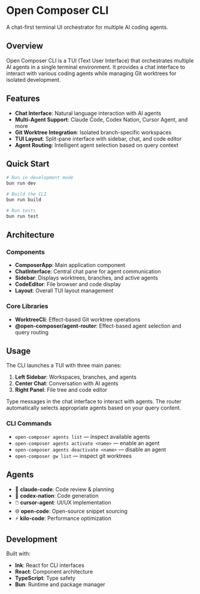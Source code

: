 # Open Composer CLI

A chat-first terminal UI orchestrator for multiple AI coding agents.

## Overview

Open Composer CLI is a TUI (Text User Interface) that orchestrates multiple AI agents in a single terminal environment. It provides a chat interface to interact with various coding agents while managing Git worktrees for isolated development.

## Features

- **Chat Interface**: Natural language interaction with AI agents
- **Multi-Agent Support**: Claude Code, Codex Nation, Cursor Agent, and more
- **Git Worktree Integration**: Isolated branch-specific workspaces
- **TUI Layout**: Split-pane interface with sidebar, chat, and code editor
- **Agent Routing**: Intelligent agent selection based on query context

## Quick Start

```bash
# Run in development mode
bun run dev

# Build the CLI
bun run build

# Run tests
bun run test
```

## Architecture

### Components

- **ComposerApp**: Main application component
- **ChatInterface**: Central chat pane for agent communication
- **Sidebar**: Displays worktrees, branches, and active agents
- **CodeEditor**: File browser and code display
- **Layout**: Overall TUI layout management

### Core Libraries

- **WorktreeCli**: Effect-based Git worktree operations
- **@open-composer/agent-router**: Effect-based agent selection and query routing

## Usage

The CLI launches a TUI with three main panes:

1. **Left Sidebar**: Workspaces, branches, and agents
2. **Center Chat**: Conversation with AI agents
3. **Right Panel**: File tree and code editor

Type messages in the chat interface to interact with agents. The router automatically selects appropriate agents based on your query content.

### CLI Commands

- `open-composer agents list` — inspect available agents
- `open-composer agents activate <name>` — enable an agent
- `open-composer agents deactivate <name>` — disable an agent
- `open-composer gw list` — inspect git worktrees

## Agents

- 🤖 **claude-code**: Code review & planning
- 📝 **codex-nation**: Code generation
- 🖱️ **cursor-agent**: UI/UX implementation
- 🌐 **open-code**: Open-source snippet sourcing
- ⚡ **kilo-code**: Performance optimization

## Development

Built with:
- **Ink**: React for CLI interfaces
- **React**: Component architecture
- **TypeScript**: Type safety
- **Bun**: Runtime and package manager

